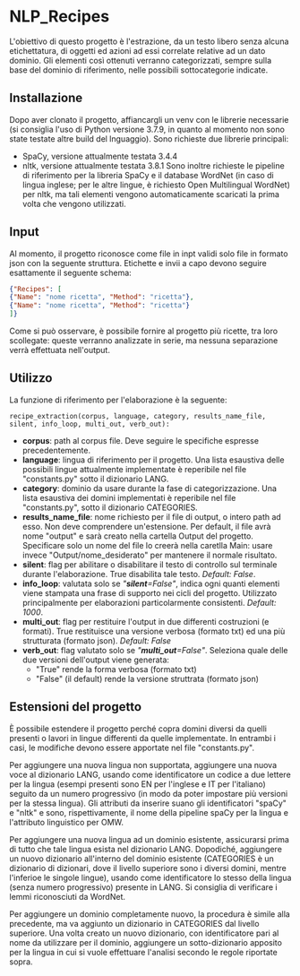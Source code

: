 # NLP_Recipes
L'obiettivo di questo progetto è l'estrazione, da un testo libero senza alcuna etichettatura, di oggetti ed azioni ad essi correlate relative ad un dato dominio. Gli elementi così ottenuti verranno categorizzati, sempre sulla base del dominio di riferimento, nelle possibili sottocategorie indicate.

## Installazione
Dopo aver clonato il progetto, affiancargli un venv con le librerie necessarie (si consiglia l'uso di Python versione 3.7.9, in quanto al momento non sono state testate altre build del lnguaggio).
Sono richieste due librerie principali:
- SpaCy, versione attualmente testata 3.4.4
- nltk, versione attualmente testata 3.8.1
Sono inoltre richieste le pipeline di riferimento per la libreria SpaCy e il database WordNet (in caso di lingua inglese; per le altre lingue, è richiesto Open Multilingual WordNet) per nltk, ma tali elementi vengono automaticamente scaricati la prima volta che vengono utilizzati.

## Input
Al momento, il progetto riconosce come file in inpt validi solo file in formato json con la seguente struttura. Etichette e invii a capo devono seguire esattamente il seguente schema:
```json
{"Recipes": [
{"Name": "nome ricetta", "Method": "ricetta"},
{"Name": "nome ricetta", "Method": "ricetta"}
]}
```
Come si può osservare, è possibile fornire al progetto più ricette, tra loro scollegate: queste verranno analizzate in serie, ma nessuna separazione verrà effettuata nell'output.

## Utilizzo
La funzione di riferimento per l'elaborazione è la seguente:
```
recipe_extraction(corpus, language, category, results_name_file, silent, info_loop, multi_out, verb_out):
```
- **corpus**: path al corpus file. Deve seguire le specifiche espresse precedentemente.
- **language**: lingua di riferimento per il progetto. Una lista esaustiva delle possibili lingue attualmente implementate è reperibile nel file "constants.py" sotto il dizionario LANG.
- **category**: dominio da usare durante la fase di categorizzazione. Una lista esaustiva dei domini implementati è reperibile nel file "constants.py", sotto il dizionario CATEGORIES.
- **results_name_file**: nome richiesto per il file di output, o intero path ad esso. Non deve comprendere un'estensione. Per default, il file avrà nome "output" e sarà creato nella cartella Output del progetto. Specificare solo un nome del file lo creerà nella caretlla Main: usare invece "Output/nome_desiderato" per mantenere il normale risultato.
- **silent**: flag per abilitare o disabilitare il testo di controllo sul terminale durante l'elaborazione. True disabilita tale testo. _Default: False_.
- **info_loop**: valutata solo se _"**silent**=False"_, indica ogni quanti elementi viene stampata una frase di supporto nei cicli del progetto. Utilizzato principalmente per elaborazioni particolarmente consistenti. _Default: 1000_.
- **multi_out**: flag per restituire l'output in due differenti costruzioni (e formati). True restituisce una versione verbosa (formato txt) ed una più strutturata (formato json). _Default: False_
- **verb_out**: flag valutato solo se _"**multi_out**=False"_. Seleziona quale delle due versioni dell'output viene generata:
  - "True" rende la forma verbosa (formato txt)
  - "False" (il default) rende la versione struttrata (formato json)

## Estensioni del progetto
È possibile estendere il progetto perché copra domini diversi da quelli presenti o lavori in lingue differenti da quelle implementate. In entrambi i casi, le modifiche devono essere apportate nel file "constants.py".

Per aggiungere una nuova lingua non supportata, aggiungere una nuova voce al dizionario LANG, usando come identificatore un codice a due lettere per la lingua (esempi presenti sono EN per l'inglese e IT per l'italiano) seguito da un numero progressivo (in modo da poter impostare più versioni per la stessa lingua). Gli attributi da inserire suano gli identificatori "spaCy" e "nltk" e sono, rispettivamente, il nome della pipeline spaCy per la lingua e l'attributo linguistico per OMW.

Per aggiungere una nuova lingua ad un dominio esistente, assicurarsi prima di tutto che tale lingua esista nel dizionario LANG. Dopodiché, aggiungere un nuovo dizionario all'interno del dominio esistente (CATEGORIES è un dizionario di dizionari, dove il livello superiore sono i diversi domini, mentre l'inferioe le singole lingue), usando come identificatore lo stesso della lingua (senza numero progressivo) presente in LANG. Si consiglia di verificare i lemmi riconosciuti da WordNet.

Per aggiungere un dominio completamente nuovo, la procedura è simile alla precedente, ma va aggiunto un dizionario in CATEGORIES dal livello superiore. Una volta creato un nuovo dizionario, con identificatore pari al nome da utilizzare per il dominio, aggiungere un sotto-dizionario apposito per la lingua in cui si vuole effettuare l'analisi secondo le regole riportate sopra.
